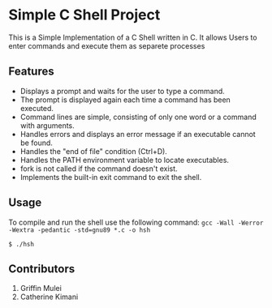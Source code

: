# Simple C Shell Project

<p>This is a Simple Implementation of a C Shell written in C. It allows Users to enter commands and execute them as separete processes</p>

## Features
- Displays a prompt and waits for the user to type a command.
- The prompt is displayed again each time a command has been executed.
- Command lines are simple, consisting of only one word or a command with arguments.
- Handles errors and displays an error message if an executable cannot be found.
- Handles the "end of file" condition (Ctrl+D).
- Handles the PATH environment variable to locate executables.
- fork is not called if the command doesn't exist.
- Implements the built-in exit command to exit the shell.

## Usage
To compile and run the shell use the following command:
`gcc -Wall -Werror -Wextra -pedantic -std=gnu89 *.c -o hsh`

`$ ./hsh`
## Contributors
1. Griffin Mulei
2. Catherine Kimani
